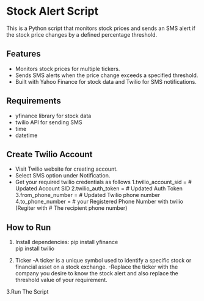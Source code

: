 # Stock Alert Script

This is a Python script that monitors stock prices and sends an SMS alert if the stock price changes by a defined percentage threshold.

## Features
- Monitors stock prices for multiple tickers.
- Sends SMS alerts when the price change exceeds a specified threshold.
- Built with Yahoo Finance for stock data and Twilio for SMS notifications.

## Requirements

- yfinance library for stock data
- twilio API for sending SMS
- time
- datetime


## Create Twilio Account 

- Visit Twilio website for creating account.
- Select SMS option under Notification.
- Get your required twilio credentials as follows 
  1.twilio_account_sid = # Updated Account SID
  2.twilio_auth_token =  # Updated Auth Token
  3.from_phone_number = # Updated Twilio phone number
  4.to_phone_number = # your Registered Phone Number with twilio (Regiter with # The recipient phone number)
  

## How to Run

1. Install dependencies:
   pip install yfinance   
   pip install twilio

2. Ticker 
  -A ticker is a unique symbol used to identify a specific stock or financial asset on a stock exchange.
  -Replace the ticker with the company you desire to know the stock alert and also replace the threshold value of    your requirement.

3.Run The Script
